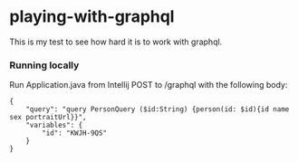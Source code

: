 # playing-with-graphql
This is my test to see how hard it is to work with graphql. 

### Running locally
Run Application.java from Intellij
POST to /graphql with the following body: 
```
{
 	"query": "query PersonQuery ($id:String) {person(id: $id){id name sex portraitUrl}}",
	"variables": {
		"id": "KWJH-9QS"
	} 
}
```
